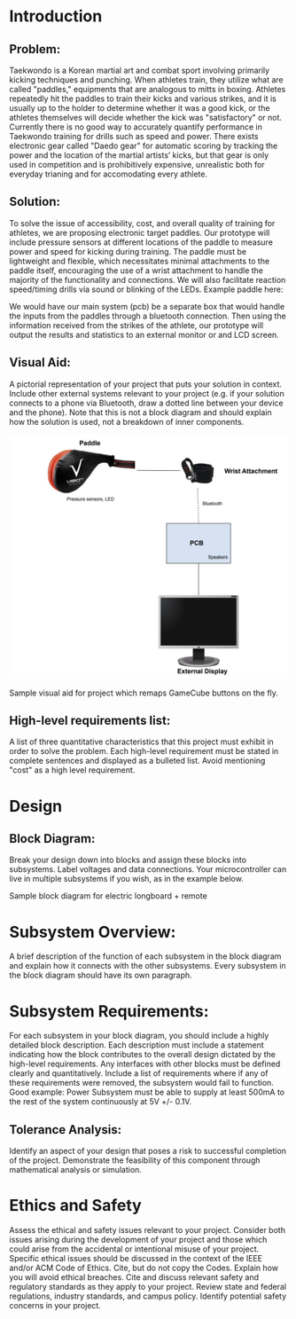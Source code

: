 # Introduction

## Problem:

Taekwondo is a Korean martial art and combat sport involving primarily kicking techniques and punching. When athletes train, they utilize what are called "paddles," equipments that are analogous to mitts in boxing. Athletes repeatedly hit the paddles to train their kicks and various strikes, and it is usually up to the holder to determine whether it was a good kick, or the athletes themselves will decide whether the kick was "satisfactory" or not. Currently there is no good way to accurately quantify performance in Taekwondo training for drills such as speed and power. There exists electronic gear called "Daedo gear" for automatic scoring by tracking the power and the location of the martial artists’ kicks, but that gear is only used in competition and is prohibitively expensive, unrealistic both for everyday trianing and for accomodating every athlete. 

## Solution: 

To solve the issue of accessibility, cost, and overall quality of training for athletes, we are proposing electronic target paddles. Our prototype will include pressure sensors at different locations of the paddle to measure power and speed for kicking during training. The paddle must be lightweight and flexible, which necessitates minimal attachments to the paddle itself, encouraging the use of a wrist attachment to handle the majority of the functionality and connections. We will also facilitate reaction speed/timing drills via sound or blinking of the LEDs. Example paddle here:

We would have our main system (pcb) be a separate box that would handle the inputs from the paddles through a bluetooth connection. Then using the information received from the strikes of the athlete, our prototype will output the results and statistics to an external monitor or and LCD screen. 

## Visual Aid: 
A pictorial representation of your project that puts your solution in context. Include other external systems relevant to your project (e.g. if your solution connects to a phone via Bluetooth, draw a dotted line between your device and the phone). Note that this is not a block diagram and should explain how the solution is used, not a breakdown of inner components.

![Alt text](Screenshot%202025-02-13%20131623.png)


Sample visual aid for project which remaps GameCube buttons on the fly.
## High-level requirements list: 
A list of three quantitative characteristics that this project must exhibit in order to solve the problem. Each high-level requirement must be stated in complete sentences and displayed as a bulleted list. Avoid mentioning "cost" as a high level requirement.
# Design
## Block Diagram:
Break your design down into blocks and assign these blocks into subsystems. Label voltages and data connections. Your microcontroller can live in multiple subsystems if you wish, as in the example below.


Sample block diagram for electric longboard + remote
# Subsystem Overview: 
A brief description of the function of each subsystem in the block diagram and explain how it connects with the other subsystems. Every subsystem in the block diagram should have its own paragraph.
# Subsystem Requirements: 
For each subsystem in your block diagram, you should include a highly detailed block description. Each description must include a statement indicating how the block contributes to the overall design dictated by the high-level requirements. Any interfaces with other blocks must be defined clearly and quantitatively. Include a list of requirements where if any of these requirements were removed, the subsystem would fail to function. Good example: Power Subsystem must be able to supply at least 500mA to the rest of the system continuously at 5V +/- 0.1V.
## Tolerance Analysis:
Identify an aspect of your design that poses a risk to successful completion of the project. Demonstrate the feasibility of this component through mathematical analysis or simulation.
# Ethics and Safety
Assess the ethical and safety issues relevant to your project. Consider both issues arising during the development of your project and those which could arise from the accidental or intentional misuse of your project. Specific ethical issues should be discussed in the context of the IEEE and/or ACM Code of Ethics. Cite, but do not copy the Codes. Explain how you will avoid ethical breaches. Cite and discuss relevant safety and regulatory standards as they apply to your project. Review state and federal regulations, industry standards, and campus policy. Identify potential safety concerns in your project.
